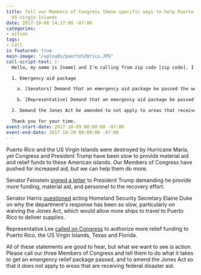 ```yaml
---
title: Tell our Members of Congress these specific ways to help Puerto Rico and the
  US Virgin Islands
date: 2017-10-08 14:17:00 -07:00
categories:
- action
tags:
- call
is featured: true
main-image: "/uploads/puerto%20rico.JPG"
call-script-text: |-
  Hello, my name is [name] and I'm calling from zip code [zip code]. I'm calling about disaster relief aid to Puerto Rico and the US Virgin Islands. I am happy that the [Senator/Representative] has called for increased aid [you can mention the specific item listed below]. Still, I want to see her do these two specific things to ensure that the millions of Americans without food, water, electricity or shelter get the help they need:

  1. Emergency aid package

    a. [Senators] Demand that an emergency aid package be passed the week the Senate returns from recess.

    b. [Representative] Demand that an emergency aid package be passed this week, before October recess.

  2. Demand the Jones Act be amended to not apply to areas that receive federal disaster aid.

  Thank you for your time.
event-start-date: 2017-10-09 00:00:00 -07:00
event-end-date: 2017-10-20 00:00:00 -07:00
---
```


Puerto Rico and the US Virgin Islands were destroyed by Hurricane Maria, yet Congress and President Trump have been slow to provide material aid and relief funds to these American islands. Our Members of Congress have pushed for increased aid, but we can help them do more.

Senator Feinstein [signed a letter](feinstein_letter) to President Trump demanding he provide more funding, material aid, and personnel to the recovery effort.

Senator Harris [questioned](harris_question) acting Homeland Security Secretary Elaine Duke on why the department's response has been so slow, particularly on waiving the Jones Act, which would allow more ships to travel to Puerto Rico to deliver supplies.

Representative Lee [called on Congress](lee_statement) to authorize more relief funding to Puerto Rico, the US Virgin Islands, Texas and Florida.

All of these statements are good to hear, but what we want to see is action. Please call our three Members of Congress and tell them to do what it takes to get an emergency relief package passed, and to amend the Jones Act so that it does not apply to areas that are receiving federal disaster aid.

[feinstein-letter]: https://www.feinstein.senate.gov/public/index.cfm/press-releases?ID=C508F227-E6CE-48F4-938E-16F48536D490

[harris-question]: https://www.harris.senate.gov/content/hsgac-hearing-sen-harris-presses-acting-dhs-sec-duke-puerto-rico-response-and-daca

[lee-statement]: https://lee.house.gov/news/press-releases/congresswoman-barbara-lee-congress-must-act-immediately-to-provide-urgent-relief-to-hurricane-impacted-areas